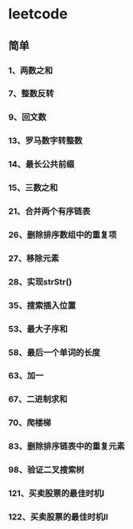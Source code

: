 # leetcode
## 简单
### 1、两数之和
### 7、整数反转
### 9、回文数
### 13、罗马数字转整数
### 14、最长公共前缀
### 15、三数之和
### 21、合并两个有序链表
### 26、删除排序数组中的重复项
### 27、移除元素
### 28、实现strStr()
### 35、搜索插入位置
### 53、最大子序和
### 58、最后一个单词的长度
### 63、加一
### 67、二进制求和
### 70、爬楼梯
### 83、删除排序链表中的重复元素
### 98、验证二叉搜索树
### 121、买卖股票的最佳时机I
### 122、买卖股票的最佳时机II
